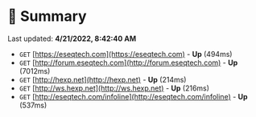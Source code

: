 # 📖 Summary
Last updated: **4/21/2022, 8:42:40 AM**

- `GET` [https://eseqtech.com](https://eseqtech.com) - **Up** (494ms)
- `GET` [http://forum.eseqtech.com](http://forum.eseqtech.com) - **Up** (7012ms)
- `GET` [http://hexp.net](http://hexp.net) - **Up** (214ms)
- `GET` [http://ws.hexp.net](http://ws.hexp.net) - **Up** (216ms)
- `GET` [http://eseqtech.com/infoline](http://eseqtech.com/infoline) - **Up** (537ms)
